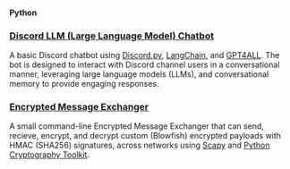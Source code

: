 #### Python
### [Discord LLM (Large Language Model) Chatbot](https://github.com/shaunbarnard/python/tree/main/discord-llm-chatbot)<br>
A basic Discord chatbot using [Discord.py](https://github.com/Rapptz/discord.py), [LangChain](https://github.com/langchain-ai/langchain), and [GPT4ALL](https://github.com/nomic-ai/gpt4all). The bot is designed to interact with Discord channel users in a conversational manner, leveraging large language models (LLMs), and conversational memory to provide engaging responses.

### [Encrypted Message Exchanger](https://github.com/shaunbarnard/python/tree/main/encrypted-message-exchanger)<br>
A small command-line Encrypted Message Exchanger that can send, recieve, encrypt, and decrypt custom (Blowfish) encrypted payloads with HMAC (SHA256) signatures, across networks using [Scapy](https://github.com/secdev/scapy) and [Python Cryptography Toolkit](https://github.com/pycrypto/pycrypto).